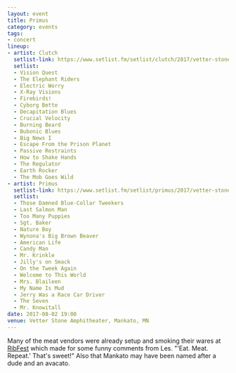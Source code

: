 ```yaml
---
layout: event
title: Primus
category: events
tags:
- concert
lineup:
- artist: Clutch
  setlist-link: https://www.setlist.fm/setlist/clutch/2017/vetter-stone-amphitheatre-mankato-mn-3e5cd1b.html
  setlist:
  - Vision Quest
  - The Elephant Riders
  - Electric Worry
  - X-Ray Visions
  - Firebirds!
  - Cyborg Bette
  - Decapitation Blues
  - Crucial Velocity
  - Burning Beard
  - Bubonic Blues
  - Big News I
  - Escape From the Prison Planet
  - Passive Restraints
  - How to Shake Hands
  - The Regulator
  - Earth Rocker
  - The Mob Goes Wild
- artist: Primus
  setlist-link: https://www.setlist.fm/setlist/primus/2017/vetter-stone-amphitheatre-mankato-mn-73e5d2e9.html
  setlist:
  - Those Damned Blue-Collar Tweekers
  - Last Salmon Man
  - Too Many Puppies
  - Sgt. Baker
  - Nature Boy
  - Wynona's Big Brown Beaver
  - American Life
  - Candy Man
  - Mr. Krinkle
  - Jilly's on Smack
  - On the Tweek Again
  - Welcome to This World
  - Mrs. Blaileen
  - My Name Is Mud
  - Jerry Was a Race Car Driver
  - The Seven
  - Mr. Knowitall
date: 2017-08-02 19:00
venue: Vetter Stone Amphitheater, Mankato, MN
---
```


Many of the meat vendors were already setup and smoking their wares at [RibFest][1] which made for some funny comments from Les. "'Eat. Meat. Repeat.' That's sweet!" Also that Mankato may have been named after a dude and an avacato.

[1]: http://mankatoribfest.com
